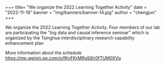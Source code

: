 +++
title= "We organize the 2022 Learning Together Activity"
date = "2022-11-18"
banner = "img/banners/banner-14.jpg"
author = "chengjun"
+++


We organize the 2022 Learning Together Activity. Four members of our lab are participating the "big data and causal inference seminar" which is organized by the Tsinghua interdisciplinary research capability enhancement plan 

More information about the schedule https://mp.weixin.qq.com/s/fKnFKrMRgS6lr0fTUM0XVg
